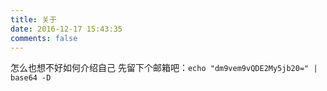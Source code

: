 ```yaml
---
title: 关于
date: 2016-12-17 15:43:35
comments: false
---
```

怎么也想不好如何介绍自己
先留下个邮箱吧：`echo "dm9vem9vQDE2My5jb20=" | base64 -D`

